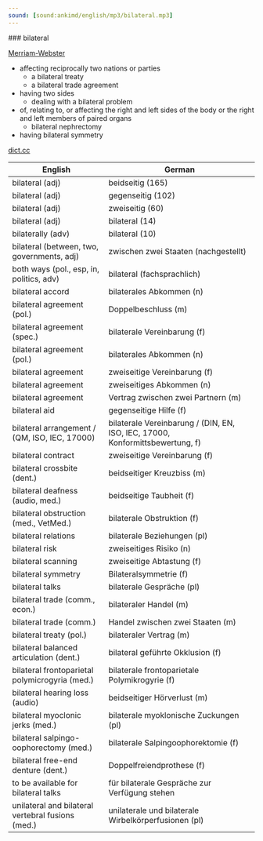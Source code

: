 ```yaml
---
sound: [sound:ankimd/english/mp3/bilateral.mp3]
---
```


\### bilateral

[Merriam-Webster](https://www.merriam-webster.com/dictionary/bilateral)

- affecting reciprocally two nations or parties
    - a bilateral treaty
    - a bilateral trade agreement
- having two sides
    - dealing with a bilateral problem
- of, relating to, or affecting the right and left sides of the body or the right and left members of paired organs
    - bilateral nephrectomy
- having bilateral symmetry

[dict.cc](https://www.dict.cc/bilateral)

| English        | German       |
| -------------- | ------------ |
| bilateral (adj) | beidseitig (165) |
| bilateral (adj) | gegenseitig (102) |
| bilateral (adj) | zweiseitig (60) |
| bilateral (adj) | bilateral (14) |
| bilaterally (adv) | bilateral (10) |
| bilateral (between, two, governments, adj) | zwischen zwei Staaten (nachgestellt) |
| both ways (pol., esp, in, politics, adv) | bilateral (fachsprachlich) |
| bilateral accord | bilaterales Abkommen (n) |
| bilateral agreement (pol.) | Doppelbeschluss (m) |
| bilateral agreement (spec.) | bilaterale Vereinbarung (f) |
| bilateral agreement (pol.) | bilaterales Abkommen (n) |
| bilateral agreement | zweiseitige Vereinbarung (f) |
| bilateral agreement | zweiseitiges Abkommen (n) |
| bilateral agreement | Vertrag zwischen zwei Partnern (m) |
| bilateral aid | gegenseitige Hilfe (f) |
| bilateral arrangement / (QM, ISO, IEC, 17000) | bilaterale Vereinbarung / (DIN, EN, ISO, IEC, 17000, Konformittsbewertung, f) |
| bilateral contract | zweiseitige Vereinbarung (f) |
| bilateral crossbite (dent.) | beidseitiger Kreuzbiss (m) |
| bilateral deafness (audio, med.) | beidseitige Taubheit (f) |
| bilateral obstruction (med., VetMed.) | bilaterale Obstruktion (f) |
| bilateral relations | bilaterale Beziehungen (pl) |
| bilateral risk | zweiseitiges Risiko (n) |
| bilateral scanning | zweiseitige Abtastung (f) |
| bilateral symmetry | Bilateralsymmetrie (f) |
| bilateral talks | bilaterale Gespräche (pl) |
| bilateral trade (comm., econ.) | bilateraler Handel (m) |
| bilateral trade (comm.) | Handel zwischen zwei Staaten (m) |
| bilateral treaty (pol.) | bilateraler Vertrag (m) |
| bilateral balanced articulation (dent.) | bilateral geführte Okklusion (f) |
| bilateral frontoparietal polymicrogyria <BFPP> (med.) | bilaterale frontoparietale Polymikrogyrie (f) |
| bilateral hearing loss (audio) | beidseitiger Hörverlust (m) |
| bilateral myoclonic jerks (med.) | bilaterale myoklonische Zuckungen (pl) |
| bilateral salpingo-oophorectomy <BSO> (med.) | bilaterale Salpingoophorektomie <BSO> (f) |
| bilateral free-end denture (dent.) | Doppelfreiendprothese (f) |
| to be available for bilateral talks | für bilaterale Gespräche zur Verfügung stehen |
| unilateral and bilateral vertebral fusions (med.) | unilaterale und bilaterale Wirbelkörperfusionen (pl) |
